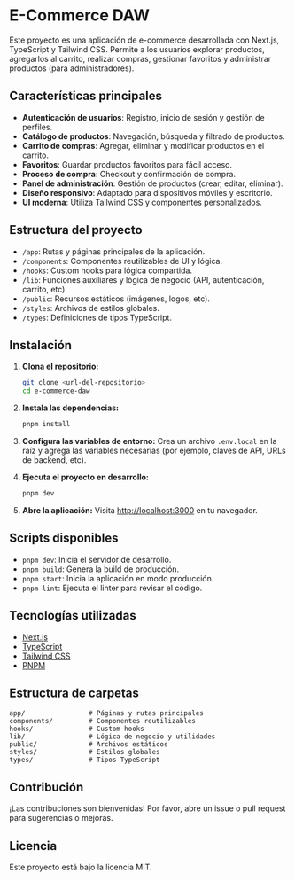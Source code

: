 # E-Commerce DAW

Este proyecto es una aplicación de e-commerce desarrollada con Next.js, TypeScript y Tailwind CSS. Permite a los usuarios explorar productos, agregarlos al carrito, realizar compras, gestionar favoritos y administrar productos (para administradores).

## Características principales

- **Autenticación de usuarios**: Registro, inicio de sesión y gestión de perfiles.
- **Catálogo de productos**: Navegación, búsqueda y filtrado de productos.
- **Carrito de compras**: Agregar, eliminar y modificar productos en el carrito.
- **Favoritos**: Guardar productos favoritos para fácil acceso.
- **Proceso de compra**: Checkout y confirmación de compra.
- **Panel de administración**: Gestión de productos (crear, editar, eliminar).
- **Diseño responsivo**: Adaptado para dispositivos móviles y escritorio.
- **UI moderna**: Utiliza Tailwind CSS y componentes personalizados.

## Estructura del proyecto

- `/app`: Rutas y páginas principales de la aplicación.
- `/components`: Componentes reutilizables de UI y lógica.
- `/hooks`: Custom hooks para lógica compartida.
- `/lib`: Funciones auxiliares y lógica de negocio (API, autenticación, carrito, etc).
- `/public`: Recursos estáticos (imágenes, logos, etc).
- `/styles`: Archivos de estilos globales.
- `/types`: Definiciones de tipos TypeScript.

## Instalación

1. **Clona el repositorio:**
   ```bash
   git clone <url-del-repositorio>
   cd e-commerce-daw
   ```
2. **Instala las dependencias:**
   ```bash
   pnpm install
   ```
3. **Configura las variables de entorno:**
   Crea un archivo `.env.local` en la raíz y agrega las variables necesarias (por ejemplo, claves de API, URLs de backend, etc).

4. **Ejecuta el proyecto en desarrollo:**

   ```bash
   pnpm dev
   ```

5. **Abre la aplicación:**
   Visita [http://localhost:3000](http://localhost:3000) en tu navegador.

## Scripts disponibles

- `pnpm dev`: Inicia el servidor de desarrollo.
- `pnpm build`: Genera la build de producción.
- `pnpm start`: Inicia la aplicación en modo producción.
- `pnpm lint`: Ejecuta el linter para revisar el código.

## Tecnologías utilizadas

- [Next.js](https://nextjs.org/)
- [TypeScript](https://www.typescriptlang.org/)
- [Tailwind CSS](https://tailwindcss.com/)
- [PNPM](https://pnpm.io/)

## Estructura de carpetas

```
app/                # Páginas y rutas principales
components/         # Componentes reutilizables
hooks/              # Custom hooks
lib/                # Lógica de negocio y utilidades
public/             # Archivos estáticos
styles/             # Estilos globales
types/              # Tipos TypeScript
```

## Contribución

¡Las contribuciones son bienvenidas! Por favor, abre un issue o pull request para sugerencias o mejoras.

## Licencia

Este proyecto está bajo la licencia MIT.
